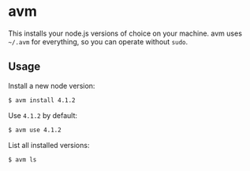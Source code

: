 # avm

This installs your node.js versions of choice on your machine. avm uses `~/.avm` for everything, so you can operate without `sudo`.

## Usage

Install a new node version:

```bash
$ avm install 4.1.2
```

Use `4.1.2` by default:
```bash
$ avm use 4.1.2
```

List all installed versions:

```bash
$ avm ls
```
